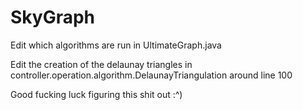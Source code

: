 # SkyGraph

Edit which algorithms are run in UltimateGraph.java

Edit the creation of the delaunay triangles in controller.operation.algorithm.DelaunayTriangulation around line 100

Good fucking luck figuring this shit out :^)
